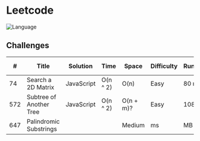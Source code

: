 
# Leetcode

![Language](https://img.shields.io/badge/Language-JavaScript-orange.svg)



## Challenges
\# | Title | Solution| Time| Space | Difficulty| Runtime | Memory Usage|
----|------|---------|-----|-------|-----------|-----------|-----------|
74 |Search a 2D Matrix| JavaScript| O(n ^ 2) | O(n)| Easy| 80 ms| 38.8 MB |
572|Subtree of Another Tree| JavaScript| O(n ^ 2) | O(n + m)? |Easy| 108 ms| 45.5 MB |
647|Palindromic Substrings |  |  | Medium |  ms|  MB |
